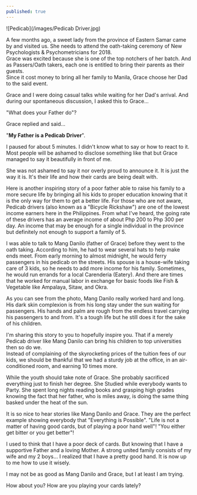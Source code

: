 ```yaml
---
published: true
---
```

![Pedicab](/images/Pedicab Driver.jpg)

A few months ago, a sweet lady from the province of Eastern Samar came by and visited us. She needs to attend the oath-taking ceremony of New Psychologists & Psychometricians for 2018.   
Grace was excited because she is one of the top notchers of her batch. And as Passers/Oath takers, each one is entitled to bring their parents as their guests.   
Since it cost money to bring all her family to Manila, Grace choose her Dad to the said event.

Grace and I were doing casual talks while waiting for her Dad's arrival. And during our spontaneous discussion, I asked this to Grace...

"What does your Father do"?

Grace replied and said...

"**My Father is a Pedicab Driver**".

I paused for about 5 minutes. I didn't know what to say or how to react to it. 
Most people will be ashamed to disclose something like that but Grace managed to say it beautifully in front of me.

She was not ashamed to say it nor overly proud to announce it. It is just the way it is. It's their life and how their cards are being dealt with. 

Here is another inspiring story of a poor father able to raise his family to a more secure life by bringing all his kids to proper education knowing that it is the only way for them to get a better life. 
For those who are not aware, Pedicab drivers (also known as a "Bicycle Rickshaw") are one of the lowest income earners here in the Philippines. 
From what I've heard, the going rate of these drivers has an average income of about Php 200 to Php 300 per day. 
An income that may be enough for a single individual in the province but definitely not enough to support a family of 5. 

I was able to talk to Mang Danilo (father of Grace) before they went to the oath taking. 
According to him, he had to wear several hats to help make ends meet. From early morning to almost midnight, he would ferry passengers in his pedicab on the streets.
His spouse is a house-wife taking care of 3 kids, so he needs to add more income for his family. Sometimes, he would run errands for a local Carenderia (Eatery). 
And there are times that he worked for manual labor in exchange for basic foods like Fish & Vegetable like Ampalaya, Sitaw, and Okra. 

As you can see from the photo, Mang Danilo really worked hard and long. His dark skin complexion is from his long stay under the sun waiting for passengers. His hands and palm are rough from the endless travel carrying his passengers to and from. 
It's a tough life but he still does it for the sake of his children.

I'm sharing this story to you to hopefully inspire you. That if a merely Pedicab driver like Mang Danilo can bring his children to top universities then so do we.   
Instead of complaining of the skyrocketing prices of the tuition fees of our kids, we should be thankful that we had a sturdy job at the office, in an air-conditioned room, and earning 10 times more.

While the youth should take note of Grace. She probably sacrificed everything just to finish her degree. She Studied while everybody wants to Party. She spent long nights reading books and grasping high grades knowing the fact that her father, who is miles away, is doing the same thing basked under the heat of the sun. 

It is so nice to hear stories like Mang Danilo and Grace. They are the perfect example showing everybody that "Everything is Possible". 
"Life is not a matter of having good cards, but of playing a poor hand well"!
"You either get bitter or you get better"! 

I used to think that I have a poor deck of cards. But knowing that I have a supportive Father and a loving Mother. A strong united family consists of my wife and my 2 boys... I realized that I have a pretty good hand.
It is now up to me how to use it wisely.

I may not be as good as Mang Danilo and Grace, but I at least I am trying.

How about you? How are you playing your cards lately?
